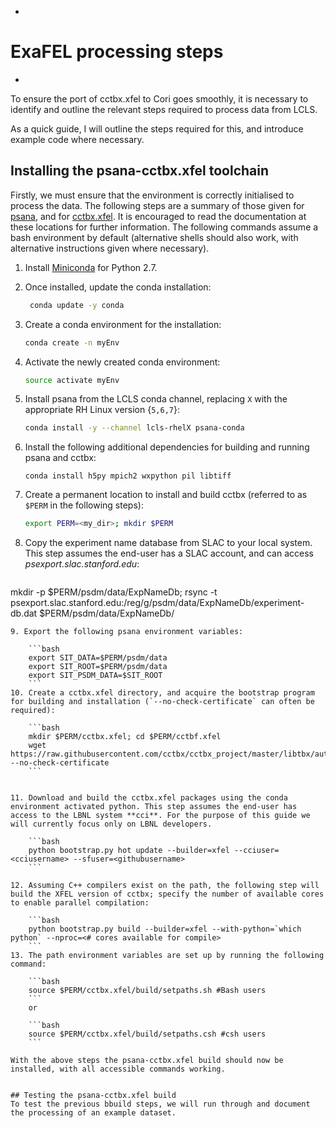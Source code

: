 -
# ExaFEL processing steps
-

To ensure the port of cctbx.xfel to Cori goes smoothly, it is necessary to identify and outline the relevant steps required to process data from LCLS.

As a quick guide, I will outline the steps required for this, and introduce example code where necessary.

## Installing the psana-cctbx.xfel toolchain

Firstly, we must ensure that the environment is correctly initialised to process the data. The following steps are a summary of those given for [psana](https://confluence.slac.stanford.edu/display/PSDM/Offsite+Installation#OffsiteInstallation-InstallationofaSingleCondaEnvironment), and for [cctbx.xfel](http://viper.lbl.gov/cctbx.xfel/index.php/Installation). It is encouraged to read the documentation at these locations for further information. The following commands assume a bash environment by default (alternative shells should also work, with alternative instructions given where necessary).

1. Install [Miniconda](https://conda.io/miniconda.html) for Python 2.7.
2. Once installed, update the conda installation: 

    ```bash
     conda update -y conda 
     ```
     
3. Create a conda environment for the installation:
 
    ```bash
    conda create -n myEnv 
    ```
    
4. Activate the newly created conda environment:
 
    ```bash
    source activate myEnv 
    ```
    
5. Install psana from the LCLS conda channel, replacing `X` with the appropriate RH Linux version {`5,6,7`}: 

    ```bash
    conda install -y --channel lcls-rhelX psana-conda
    ```
    
6. Install the following additional dependencies for building and running psana and cctbx:
    
    ```
    conda install h5py mpich2 wxpython pil libtiff
    ```
    
7. Create a permanent location to install and build cctbx (referred to as `$PERM` in the following steps): 
 
    ```bash
    export PERM=<my_dir>; mkdir $PERM
    ```
    
    
8. Copy the experiment name database from SLAC to your local system. This step assumes the end-user has a SLAC account, and can access *psexport.slac.stanford.edu*:

    ```bash
mkdir -p $PERM/psdm/data/ExpNameDb;
rsync -t psexport.slac.stanford.edu:/reg/g/psdm/data/ExpNameDb/experiment-db.dat $PERM/psdm/data/ExpNameDb/
```
9. Export the following psana environment variables:

    ```bash
    export SIT_DATA=$PERM/psdm/data
    export SIT_ROOT=$PERM/psdm/data
    export SIT_PSDM_DATA=$SIT_ROOT
    ```
10. Create a cctbx.xfel directory, and acquire the bootstrap program for building and installation (`--no-check-certificate` can often be required): 
 
    ```bash 
    mkdir $PERM/cctbx.xfel; cd $PERM/cctbf.xfel
    wget https://raw.githubusercontent.com/cctbx/cctbx_project/master/libtbx/auto_build/bootstrap.py --no-check-certificate
    ```

    
11. Download and build the cctbx.xfel packages using the conda environment activated python. This step assumes the end-user has access to the LBNL system **cci**. For the purpose of this guide we will currently focus only on LBNL developers.

    ```bash 
    python bootstrap.py hot update --builder=xfel --cciuser=<cciusername> --sfuser=<githubusername>
    ```

12. Assuming C++ compilers exist on the path, the following step will build the XFEL version of cctbx; specify the number of available cores to enable parallel compilation: 
 
    ```bash
    python bootstrap.py build --builder=xfel --with-python=`which python` --nproc=<# cores available for compile>
    ```
13. The path environment variables are set up by running the following command:
  
    ```bash
    source $PERM/cctbx.xfel/build/setpaths.sh #Bash users
    ``` 
    or
     
    ```bash
    source $PERM/cctbx.xfel/build/setpaths.csh #csh users
    ```

With the above steps the psana-cctbx.xfel build should now be installed, with all accessible commands working.


## Testing the psana-cctbx.xfel build
To test the previous bbuild steps, we will run through and document the processing of an example dataset.
